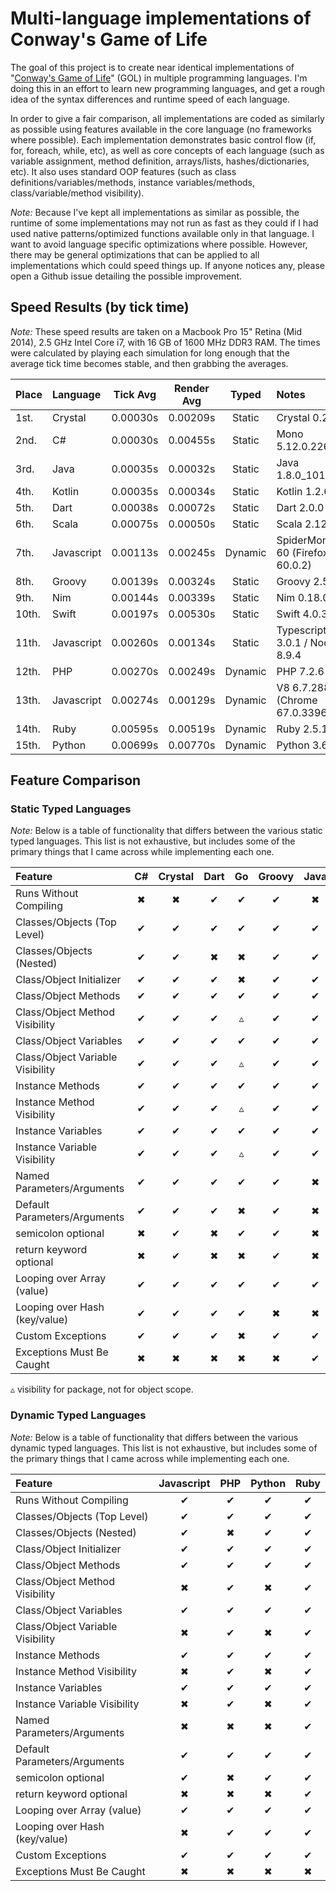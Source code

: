 # Multi-language implementations of Conway's Game of Life

The goal of this project is to create near identical implementations of "[Conway's Game of Life](http://en.wikipedia.org/wiki/Conway's_Game_of_Life)" (GOL) in multiple programming languages. I'm doing this in an effort to learn new programming languages, and get a rough idea of the syntax differences and runtime speed of each language.

In order to give a fair comparison, all implementations are coded as similarly as possible using features available in the core language (no frameworks where possible). Each implementation demonstrates basic control flow (if, for, foreach, while, etc), as well as core concepts of each language (such as variable assignment, method definition, arrays/lists, hashes/dictionaries, etc). It also uses standard OOP features (such as class definitions/variables/methods, instance variables/methods, class/variable/method visibility).

*Note:* Because I've kept all implementations as similar as possible, the runtime of some implementations may not run as fast as they could if I had used native patterns/optimized functions available only in that language. I want to avoid language specific optimizations where possible. However, there may be general optimizations that can be applied to all implementations which could speed things up. If anyone notices any, please open a Github issue detailing the possible improvement.

## Speed Results (by tick time)

*Note:* These speed results are taken on a Macbook Pro 15" Retina (Mid 2014), 2.5 GHz Intel Core i7, with 16 GB of 1600 MHz DDR3 RAM. The times were calculated by playing each simulation for long enough that the average tick time becomes stable, and then grabbing the averages.

| Place | Language   | Tick Avg | Render Avg |  Typed  | Notes                               |
|:------|:-----------|:--------:|:----------:|:-------:|:------------------------------------|
| 1st.  | Crystal    | 0.00030s |  0.00209s  | Static  | Crystal 0.25.1                      |
| 2nd.  | C#         | 0.00030s |  0.00455s  | Static  | Mono 5.12.0.226                     |
| 3rd.  | Java       | 0.00035s |  0.00032s  | Static  | Java 1.8.0_101                      |
| 4th.  | Kotlin     | 0.00035s |  0.00034s  | Static  | Kotlin 1.2.60                       |
| 5th.  | Dart       | 0.00038s |  0.00072s  | Static  | Dart 2.0.0                          |
| 6th.  | Scala      | 0.00075s |  0.00050s  | Static  | Scala 2.12.6                        |
| 7th.  | Javascript | 0.00113s |  0.00245s  | Dynamic | SpiderMonkey 60 (Firefox 60.0.2)    |
| 8th.  | Groovy     | 0.00139s |  0.00324s  | Static  | Groovy 2.5.1                        |
| 9th.  | Nim        | 0.00144s |  0.00339s  | Static  | Nim 0.18.0                          |
| 10th. | Swift      | 0.00197s |  0.00530s  | Static  | Swift 4.0.3                         |
| 11th. | Javascript | 0.00260s |  0.00134s  | Static  | Typescript 3.0.1 / Node 8.9.4       |
| 12th. | PHP        | 0.00270s |  0.00249s  | Dynamic | PHP 7.2.6                           |
| 13th. | Javascript | 0.00274s |  0.00129s  | Dynamic | V8 6.7.288.46 (Chrome 67.0.3396.87) |
| 14th. | Ruby       | 0.00595s |  0.00519s  | Dynamic | Ruby 2.5.1                          |
| 15th. | Python     | 0.00699s |  0.00770s  | Dynamic | Python 3.6.2                        |

## Feature Comparison

### Static Typed Languages

*Note:* Below is a table of functionality that differs between the various static typed languages.
This list is not exhaustive, but includes some of the primary things that I came across while implementing each one.

| Feature                          | C# | Crystal | Dart | Go | Groovy | Java | Kotlin | Nim | Scala | Swift | TypeScript |
|:---------------------------------|:--:|:-------:|:----:|:--:|:------:|:----:|:------:|:---:|:-----:|:-----:|:----------:|
| Runs Without Compiling           | ✖  |    ✖    |  ✔   |  ✔ |   ✔    |  ✖   |   ✖    |  ✖  |   ✖   |   ✖   |     ✖      |
| Classes/Objects (Top Level)      | ✔  |    ✔    |  ✔   |  ✔ |   ✔    |  ✔   |   ✔    |  ✔  |   ✔   |   ✔   |     ✔      |
| Classes/Objects (Nested)         | ✔  |    ✔    |  ✖   |  ✖ |   ✔    |  ✔   |   ✔    |  ✖  |   ✔   |   ✖   |     ✔      |
| Class/Object Initializer         | ✔  |    ✔    |  ✔   |  ✖ |   ✔    |  ✔   |   ✔    |  ✖  |   ✔   |   ✔   |     ✔      |
| Class/Object Methods             | ✔  |    ✔    |  ✔   |  ✔ |   ✔    |  ✔   |   ✔    |  ✖  |   ✔   |   ✔   |     ✔      |
| Class/Object Method Visibility   | ✔  |    ✔    |  ✔   |  ▵ |   ✔    |  ✔   |   ✔    |  ✖  |   ✔   |   ✔   |     ✔      |
| Class/Object Variables           | ✔  |    ✔    |  ✔   |  ✔ |   ✔    |  ✔   |   ✔    |  ✖  |   ✔   |   ✖   |     ✔      |
| Class/Object Variable Visibility | ✔  |    ✔    |  ✔   |  ▵ |   ✔    |  ✔   |   ✔    |  ✖  |   ✔   |   ✖   |     ✔      |
| Instance Methods                 | ✔  |    ✔    |  ✔   |  ✔ |   ✔    |  ✔   |   ✔    |  ✔  |   ✔   |   ✔   |     ✔      |
| Instance Method Visibility       | ✔  |    ✔    |  ✔   |  ▵ |   ✔    |  ✔   |   ✔    |  ✔  |   ✔   |   ✔   |     ✔      |
| Instance Variables               | ✔  |    ✔    |  ✔   |  ✔ |   ✔    |  ✔   |   ✔    |  ✔  |   ✔   |   ✔   |     ✔      |
| Instance Variable Visibility     | ✔  |    ✔    |  ✔   |  ▵ |   ✔    |  ✔   |   ✔    |  ✔  |   ✔   |   ✔   |     ✔      |
| Named Parameters/Arguments       | ✔  |    ✔    |  ✔   |  ✔ |   ✔    |  ✖   |   ✔    |  ✖  |   ✔   |   ✔   |     ✖      |
| Default Parameters/Arguments     | ✔  |    ✔    |  ✔   |  ✖ |   ✔    |  ✖   |   ✔    |  ✔  |   ✔   |   ✔   |     ✔      |
| semicolon optional               | ✖  |    ✔    |  ✖   |  ✔ |   ✔    |  ✖   |   ✔    |  ✔  |   ✔   |   ✔   |     ✔      |
| return keyword optional          | ✖  |    ✔    |  ✖   |  ✖ |   ✔    |  ✖   |   ✖    |  ✔  |   ✔   |   ✖   |     ✖      |
| Looping over Array (value)       | ✔  |    ✔    |  ✔   |  ✔ |   ✔    |  ✔   |   ✔    |  ✔  |   ✔   |   ✔   |     ✔      |
| Looping over Hash (key/value)    | ✔  |    ✔    |  ✔   |  ✔ |   ✖    |  ✖   |   ✔    |  ✔  |   ✔   |   ✔   |     ✔      |
| Custom Exceptions                | ✔  |    ✔    |  ✔   |  ✖ |   ✔    |  ✔   |   ✔    |  ✔  |   ✔   |   ✔   |     ✔      |
| Exceptions Must Be Caught        | ✖  |    ✖    |  ✖   |  ✖ |   ✖    |  ✔   |   ✖    |  ✖  |   ✖   |   ✔   |     ✖      |

 ▵ visibility for package, not for object scope.


### Dynamic Typed Languages

*Note:* Below is a table of functionality that differs between the various dynamic typed languages.
This list is not exhaustive, but includes some of the primary things that I came across while implementing each one.

| Feature                          | Javascript | PHP | Python | Ruby |
|:---------------------------------|:----------:|:---:|:------:|:----:|
| Runs Without Compiling           |     ✔      |  ✔  |   ✔    |  ✔   |
| Classes/Objects (Top Level)      |     ✔      |  ✔  |   ✔    |  ✔   |
| Classes/Objects (Nested)         |     ✔      |  ✖  |   ✔    |  ✔   |
| Class/Object Initializer         |     ✔      |  ✔  |   ✔    |  ✔   |
| Class/Object Methods             |     ✔      |  ✔  |   ✔    |  ✔   |
| Class/Object Method Visibility   |     ✖      |  ✔  |   ✖    |  ✔   |
| Class/Object Variables           |     ✔      |  ✔  |   ✔    |  ✔   |
| Class/Object Variable Visibility |     ✖      |  ✔  |   ✖    |  ✔   |
| Instance Methods                 |     ✔      |  ✔  |   ✔    |  ✔   |
| Instance Method Visibility       |     ✖      |  ✔  |   ✖    |  ✔   |
| Instance Variables               |     ✔      |  ✔  |   ✔    |  ✔   |
| Instance Variable Visibility     |     ✖      |  ✔  |   ✖    |  ✔   |
| Named Parameters/Arguments       |     ✖      |  ✖  |   ✖    |  ✔   |
| Default Parameters/Arguments     |     ✔      |  ✔  |   ✔    |  ✔   |
| semicolon optional               |     ✔      |  ✖  |   ✔    |  ✔   |
| return keyword optional          |     ✖      |  ✖  |   ✖    |  ✔   |
| Looping over Array (value)       |     ✔      |  ✔  |   ✔    |  ✔   |
| Looping over Hash (key/value)    |     ✖      |  ✔  |   ✔    |  ✔   |
| Custom Exceptions                |     ✔      |  ✔  |   ✔    |  ✔   |
| Exceptions Must Be Caught        |     ✖      |  ✖  |   ✖    |  ✖   |
